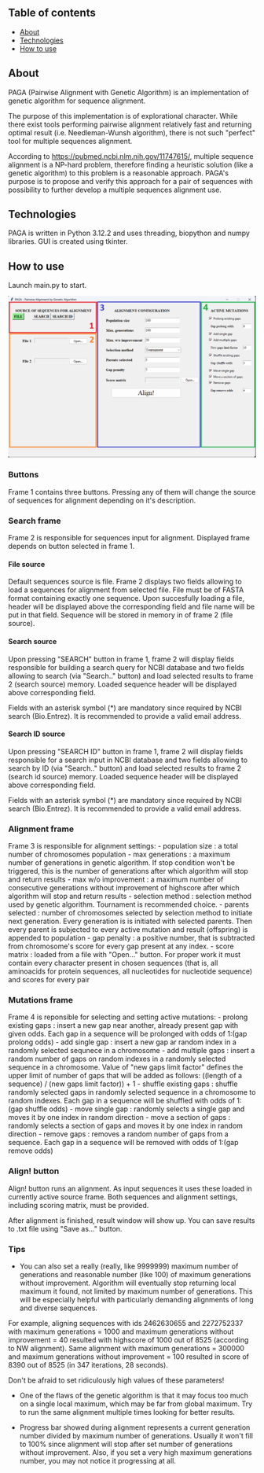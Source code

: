 ## Table of contents
* [About](#about)
* [Technologies](#technologies)
* [How to use](#how-to-use)

## About
PAGA (Pairwise Alignment with Genetic Algorithm) is an implementation of genetic algorithm for sequence alignment.

The purpose of this implementation is of explorational character. While there exist tools performing pairwise alignment relatively fast and returning optimal result (i.e. Needleman-Wunsh algorithm), there is not such "perfect" tool for multiple sequences alignment.

According to https://pubmed.ncbi.nlm.nih.gov/11747615/, multiple sequence alignment is a NP-hard problem, therefore finding a heuristic solution (like a genetic algorithm) to this problem is a reasonable approach. PAGA's purpose is to propose and verify this approach for a pair of sequences with possibility to further develop a multiple sequences alignment use.

## Technologies
PAGA is written in Python 3.12.2 and uses threading, biopython and numpy libraries. GUI is created using tkinter.

## How to use

Launch main.py to start.

![Alt text](/README_images/Main_window.png?raw=true "Main window image")

### Buttons
Frame 1 contains three buttons. Pressing any of them will change the source of sequences for alignment depending on it's description.

### Search frame
Frame 2 is responsible for sequences input for alignment. Displayed frame depends on button selected in frame 1.

#### File source
Default sequences source is file. Frame 2 displays two fields allowing to load a sequences for alignment from selected file.
File must be of FASTA format containing exactly one sequence. Upon succesfully loading a file, header will be displayed above the corresponding field and file name will be put in that field. Sequence will be stored in memory in of frame 2 (file source).

#### Search source
Upon pressing "SEARCH" button in frame 1, frame 2 will display fields responsible for building a search query for NCBI database and
two fields allowing to search (via "Search.." button) and load selected results to frame 2 (search source) memory. Loaded sequence header will be displayed above corresponding field.

Fields with an asterisk symbol (*) are mandatory since required by NCBI search (Bio.Entrez). It is recommended to provide a valid email address.

#### Search ID source
Upon pressing "SEARCH ID" button in frame 1, frame 2 will display fields responsible for a search input in NCBI database and
two fields allowing to search by ID (via "Search.." button) and load selected results to frame 2 (search id source) memory. Loaded sequence header will be displayed above corresponding field.

Fields with an asterisk symbol (*) are mandatory since required by NCBI search (Bio.Entrez). It is recommended to provide a valid email address.

### Alignment frame
Frame 3 is responsible for alignment settings:
    - population size : a total number of chromosomes population
    - max generations : a maximum number of generations in genetic algorithm. If stop condition won't be triggered, this is the number of generations after which algorithm will stop and return results
    - max w/o improvement : a maximum number of consecutive generations without improvement of highscore after which algorithm will stop and return results
    - selection method : selection method used by genetic algorithm. Tournament is recommended choice.
    - parents selected : number of chromosomes selected by selection method to initiate next generation. Every generation is is initiated with selected parents. Then every parent is subjected to every active mutation and result (offspring) is appended to population
    - gap penalty : a positive number, that is subtracted from chromosome's score for every gap present at any index.
    - score matrix : loaded from a file with "Open..." button. For proper work it must contain every character present in chosen sequences (that is, all aminoacids for protein sequences, all nucleotides for nucleotide sequence) and scores for every pair

### Mutations frame
Frame 4 is reponsible for selecting and setting active mutations:
    - prolong existing gaps : insert a new gap near another, already present gap with given odds. Each gap in a sequence will be prolonged with odds of 1:(gap prolong odds)
    - add single gap : insert a new gap ar random index in a randomly selected sequnece in a chromosome
    - add multiple gaps : insert a random number of gaps on random indexes in a randomly selected sequence in a chromosome. Value of "new gaps limit factor" defines the upper limit of number of gaps that will be added as follows: ((length of a sequence) / (new gaps limit factor)) + 1
    - shuffle existing gaps : shuffle randomly selected gaps in randomly selected sequence in a chromosome to random indexes.
    Each gap in a sequence will be shuffled with odds of 1:(gap shuffle odds)
    - move single gap : randomly selects a single gap and moves it by one index in random direction
    - move a section of gaps : randomly selects a section of gaps and moves it by one index in random direction
    - remove gaps : removes a random number of gaps from a sequence. Each gap in a sequence will be removed with odds of 1:(gap remove odds)

### Align! button
Align! button runs an alignment. As input sequences it uses these loaded in currently active source frame. Both sequences and alignment settings, including scoring matrix, must be provided.

After alignment is finished, result window will show up. You can save results to .txt file using "Save as..." button.

### Tips
- You can also set a really (really, like 9999999) maximum number of generations and reasonable number (like 100) of maximum generations without improvement. Algorithm will eventually stop returning local maximum it found, not limited by maximum number of generations. This will be especially helpful with particularly demanding alignments of long and diverse sequences.

For example, aligning sequences with ids 2462630655 and 2272752337 with maximum generations = 1000 and maximum generations without improvement = 40 resulted with highscore of 1000 out of 8525 (according to NW alignment). Same alignment with maximum generations = 300000 and maximum generations without improvement = 100 resulted in score of 8390 out of 8525 (in 347 iterations, 28 seconds).

Don't be afraid to set ridiculously high values of these parameters!

- One of the flaws of the genetic algorithm is that it may focus too much on a single local maximum, which may be far from global maximum. Try to run the same alignment multiple times looking for better results.

- Progress bar showed during alignment represents a current generation number divided by maximum number of generations. Usually it won't fill to 100% since alignment will stop after set number of generations without improvement. Also, if you set a very high maximum generations number, you may not notice it progressing at all.
